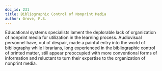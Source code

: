 ```yaml
---
doc_id: 231
title: Bibliographic Control of Nonprint Media
author: Grove, P.S.
---
```


Educational systems specialists lament the
deplorable lack of organization of nonprint
media for utilization in the learning process.
Audiovisual personnel have, out of despair,
made a painful entry into the world of
bibliography while librarians, long experienced
in the bibliographic control of printed matter,
still appear preoccupied with more conventional
forms of information and reluctant to turn
their expertise to the organization of nonprint
media.